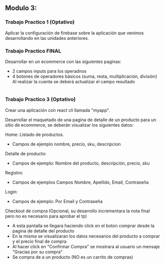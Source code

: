 
## Modulo 3:

### Trabajo Practico 1 (Optativo)
Aplicar la configuración de firebase sobre la aplicación que venimos desarrollando en las unidades anteriores. 

### Trabajo Practico FINAL

Desarrollar en  un ecommerce con las siguientes paginas:

- 2 campos inputs para los operadnos
- 4 botones de operadores básicos (suma, resta, multiplicación, división)
Al realizar la cuenta se deberá actualizar el campo resultado

#

### Trabajo Practico 3 (Optativo)

Crear una aplicación con react cli llamada "myapp". 

Desarrollar el maquetado de una pagina de detalle de un producto para un sitio de ecommerce, se deberán visualizar los siguientes datos:

Home: Listado de productos. 
- Campos de ejemplo nombre, precio, sku, descripcion

Detalle de producto:
- Campos de ejemplo: Nombre del producto, descripción, precio, sku

Registro:
- Campos de ejemplos Campos Nombre, Apellido, Email, Contraseña

Login:
- Campos de ejemplo: Por Email y Contraseña

Checkout de compra (Opcional, su desarrollo incrementara la nota final pero no es necesario para aprobar el tp)
- A esta pantalla se llegara haciendo click en el boton comprar desde la pagina de detalle del producto
- En la misma se visualizaran los datos necesarios del producto a comprar y el precio final de compra
- Al hacer click en "Confirmar Compra" se mostrara al usuario un mensaje "Gracias por su compra"
- Se compra de a un producto (NO es un carrito de compras)
